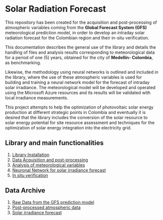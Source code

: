 # Solar Radiation Forecast 

This repository has been created for the acquisition and post-processing of atmospheric variables coming from the **Global Forecast System (GFS)** meteorological prediction model, in order to develop an intraday solar radiation forecast for the Colombian region and their in-situ verification.

This documentation describes the general use of the library and details the handling of files and analysis results corresponding to meteorological data for a period of one (5) years, obtained for the city of **Medellín- Colombia**, as benchmarking.

Likewise, the methodology using neural networks is outlined and included in the library, where the use of these atmospheric variables is used for building and training a neural network model for the forecast of intraday solar irradiance. The meteorological model will be developed and operated using the Microsoft Azure resources and its results will be validated with local irradiance measurements.

This project attempts to help the optimization of photovoltaic solar energy production at different strategic points in Colombia and eventually it is desired that the library includes the conversion of the solar resource to solar energy potential for site resource assessment and techniques for the optimization of solar energy integration into the electricity grid.

## Library and main functionalities
1. [Library Installation](docs/installation.md)
2. [Data Acquisition and post-processing](docs/daq.md)
3. [Analysis of meteorological variables](docs/ansys.md)
4. [Neuronal Network for solar irradiance forecast](docs/ann.md)
5. [In situ verification](docs/verif.md)


## Data Archive
1. [Raw Data from the GFS prediction model](data/raw_data.md)
2. [Post-processed atmospheric data](data/atms_data.md)
3. [Solar irradiance forecast](data/irr_data.md)


